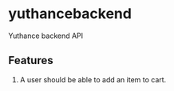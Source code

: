 # yuthancebackend

Yuthance backend API

## Features

1. A user should be able to add an item to cart.
